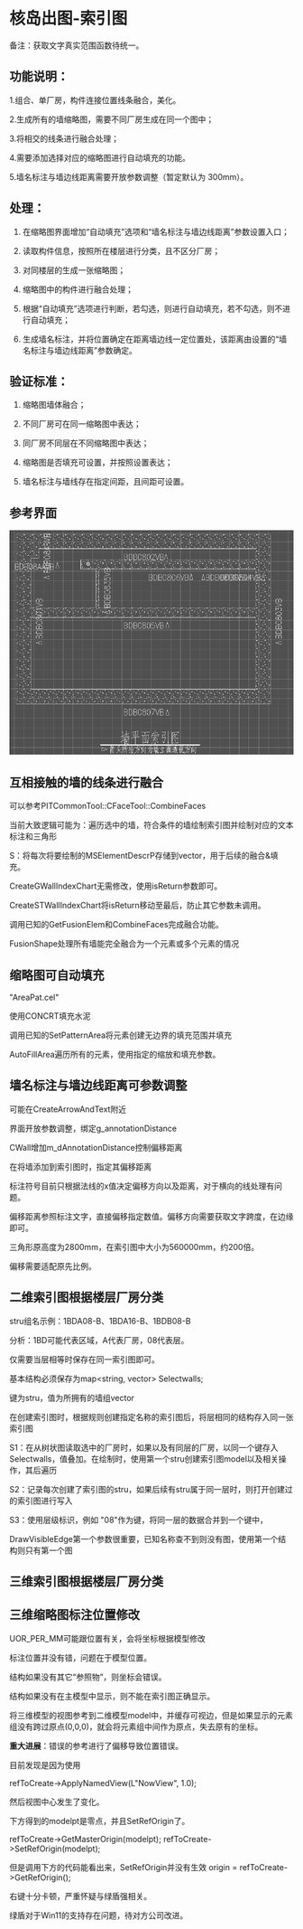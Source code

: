 # 核岛出图-索引图

备注：获取文字真实范围函数待统一。

## 功能说明：

1.组合、单厂房，构件连接位置线条融合，美化。

2.生成所有的墙缩略图，需要不同厂房生成在同一个图中；

3.将相交的线条进行融合处理；

4.需要添加选择对应的缩略图进行自动填充的功能。

5.墙名标注与墙边线距离需要开放参数调整（暂定默认为 300mm）。

## 处理：

1) 在缩略图界面增加“自动填充”选项和“墙名标注与墙边线距离”参数设置入口；

2) 读取构件信息，按照所在楼层进行分类，且不区分厂房；

3) 对同楼层的生成一张缩略图；

4) 缩略图中的构件进行融合处理；

5) 根据“自动填充”选项进行判断，若勾选，则进行自动填充，若不勾选，则不进行自动填充；

6) 生成墙名标注，并将位置确定在距离墙边线一定位置处，该距离由设置的“墙名标注与墙边线距离”参数确定。

## 验证标准：

1) 缩略图墙体融合；

2) 不同厂房可在同一缩略图中表达；

3) 同厂房不同层在不同缩略图中表达；

4) 缩略图是否填充可设置，并按照设置表达；

5) 墙名标注与墙线存在指定间距，且间距可设置。

## 参考界面

![image-20241125142918216](核岛出图-索引图.assets/image-20241125142918216.png)

## 互相接触的墙的线条进行融合

可以参考PITCommonTool::CFaceTool::CombineFaces

当前大致逻辑可能为：遍历选中的墙，符合条件的墙绘制索引图并绘制对应的文本标注和三角形

S：将每次将要绘制的MSElementDescrP存储到vector，用于后续的融合&填充。

CreateGWallIndexChart无需修改，使用isReturn参数即可。

CreateSTWallIndexChart将isReturn移动至最后，防止其它参数未调用。

调用已知的GetFusionElem和CombineFaces完成融合功能。

FusionShape处理所有墙能完全融合为一个元素或多个元素的情况

## 缩略图可自动填充

"AreaPat.cel"

使用CONCRT填充水泥

调用已知的SetPatternArea将元素创建无边界的填充范围并填充

AutoFillArea遍历所有的元素，使用指定的缩放和填充参数。

## 墙名标注与墙边线距离可参数调整

可能在CreateArrowAndText附近

界面开放参数调整，绑定g_annotationDistance

CWall增加m_dAnnotationDistance控制偏移距离

在将墙添加到索引图时，指定其偏移距离

标注符号目前只根据法线的x值决定偏移方向以及距离，对于横向的线处理有问题。

偏移距离参照标注文字，直接偏移指定数值。偏移方向需要获取文字跨度，在边缘即可。

三角形原高度为2800mm，在索引图中大小为560000mm，约200倍。

偏移需要适配原先比例。



## 二维索引图根据楼层厂房分类

stru组名示例：1BDA08-B、1BDA16-B、1BDB08-B

分析：1BD可能代表区域，A代表厂房，08代表层。

仅需要当层相等时保存在同一索引图即可。

基本结构必须保存为map<string, vector<string>> Selectwalls;

键为stru，值为所拥有的墙组vector

在创建索引图时，根据规则创建指定名称的索引图后，将层相同的结构存入同一张索引图

S1：在从树状图读取选中的厂房时，如果以及有同层的厂房，以同一个键存入Selectwalls，值叠加。在绘制时，使用第一个stru创建索引图model以及相关操作，其后遍历

S2：记录每次创建了索引图的stru，如果后续有stru属于同一层时，则打开创建过的索引图进行写入

S3：使用层级标识，例如 "08"作为键，将同一层的数据合并到一个键中，

DrawVisibleEdge第一个参数很重要，已知名称查不到则没有图，使用第一个结构则只有第一个图

## 三维索引图根据楼层厂房分类

## 三维缩略图标注位置修改

UOR_PER_MM可能跟位置有关，会将坐标根据模型修改

标注位置并没有错，问题在于模型位置。

结构如果没有其它“参照物”，则坐标会错误。

结构如果没有在主模型中显示，则不能在索引图正确显示。

将三维模型的视图参考到二维模型model中，并缓存可视边，但是如果显示的元素组没有跨过原点(0,0,0)，就会将元素组中间作为原点，失去原有的坐标。

**重大进展**：错误的参考进行了偏移导致位置错误。

目前发现是因为使用

refToCreate->ApplyNamedView(L"NowView", 1.0);

然后视图中心发生了变化。

下方得到的modelpt是零点，并且SetRefOrigin了。

refToCreate->GetMasterOrigin(modelpt);
refToCreate->SetRefOrigin(modelpt);

但是调用下方的代码能看出来，SetRefOrigin并没有生效
origin = refToCreate->GetRefOrigin();



右键十分卡顿，严重怀疑与绿盾强相关。

绿盾对于Win11的支持存在问题，待对方公司改进。